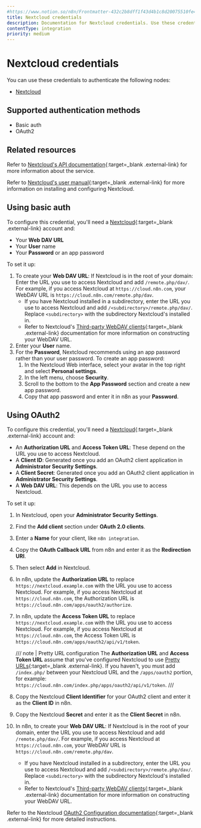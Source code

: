 ```yaml
---
#https://www.notion.so/n8n/Frontmatter-432c2b8dff1f43d4b1c8d20075510fe4
title: Nextcloud credentials
description: Documentation for Nextcloud credentials. Use these credentials to authenticate Nextcloud in n8n, a workflow automation platform.
contentType: integration
priority: medium
---
```


# Nextcloud credentials

You can use these credentials to authenticate the following nodes:

- [Nextcloud](/integrations/builtin/app-nodes/n8n-nodes-base.nextcloud/)

## Supported authentication methods

- Basic auth
- OAuth2

## Related resources

Refer to [Nextcloud's API documentation](https://nextcloud-server.netlify.app/){:target=_blank .external-link} for more information about the service.

Refer to [Nextcloud's user manual](https://docs.nextcloud.com/server/stable/user_manual/en/contents.html){:target=_blank .external-link} for more information on installing and configuring Nextcloud.

## Using basic auth

To configure this credential, you'll need a [Nextcloud](https://nextcloud.com/){:target=_blank .external-link} account and:

- Your **Web DAV URL**
- Your **User** name
- Your **Password** or an app password

To set it up:

1. To create your **Web DAV URL**: If Nextcloud is in the root of your domain: Enter the URL you use to access Nextcloud and add `/remote.php/dav/`. For example, if you access Nextcloud at `https://cloud.n8n.com`, your WebDAV URL is `https://cloud.n8n.com/remote.php/dav`.
    - If you have Nextcloud installed in a subdirectory, enter the URL you use to access Nextcloud and add `/<subdirectory>/remote.php/dav/`. Replace `<subdirectory>` with the subdirectory Nextcloud's installed in.
    - Refer to Nextcloud's [Third-party WebDAV clients](https://docs.nextcloud.com/server/stable/user_manual/en/files/access_webdav.html#third-party-webdav-clients){:target=_blank .external-link} documentation for more information on constructing your WebDAV URL.
2. Enter your **User** name.
3. For the **Password**, Nextcloud recommends using an app password rather than your user password. To create an app password:
    1. In the Nextcloud Web interface, select your avatar in the top right and select **Personal settings**.
    2. In the left menu, choose **Security**.
    3. Scroll to the bottom to the **App Password** section and create a new app password.
    4. Copy that app password and enter it in n8n as your **Password**.

## Using OAuth2

To configure this credential, you'll need a [Nextcloud](https://nextcloud.com/){:target=_blank .external-link} account and:

- An **Authorization URL** and **Access Token URL**: These depend on the URL you use to access Nextcloud.
- A **Client ID**: Generated once you add an OAuth2 client application in **Administrator Security Settings**.
- A **Client Secret**: Generated once you add an OAuth2 client application in **Administrator Security Settings**.
- A **Web DAV URL**: This depends on the URL you use to access Nextcloud.

To set it up:

1. In Nextcloud, open your **Administrator Security Settings**.
2. Find the **Add client** section under **OAuth 2.0 clients**.
3. Enter a **Name** for your client, like `n8n integration`.
4. Copy the **OAuth Callback URL** from n8n and enter it as the **Redirection URI**.
5. Then select **Add** in Nextcloud.
6. In n8n, update the **Authorization URL** to replace `https://nextcloud.example.com` with the URL you use to access Nextcloud. For example, if you access Nextcloud at `https://cloud.n8n.com`, the Authorization URL is `https://cloud.n8n.com/apps/oauth2/authorize`.
7. In n8n, update the **Access Token URL** to replace `https://nextcloud.example.com` with the URL you use to access Nextcloud. For example, if you access Nextcloud at `https://cloud.n8n.com`, the Access Token URL is `https://cloud.n8n.com/apps/oauth2/api/v1/token`.

    /// note | Pretty URL configuration
    The **Authorization URL** and **Access Token URL** assume that you've configured Nextcloud to use [Pretty URLs](https://docs.nextcloud.com/server/latest/admin_manual/installation/source_installation.html#pretty-urls){:target=_blank .external-link}. If you haven't, you must add `/index.php/` between your Nextcloud URL and the `/apps/oauth2` portion, for example: `https://cloud.n8n.com/index.php/apps/oauth2/api/v1/token`.
    ///
    
8. Copy the Nextcloud **Client Identifier** for your OAuth2 client and enter it as the **Client ID** in n8n.
9. Copy the Nextcloud **Secret** and enter it as the **Client Secret** in n8n.
10. In n8n, to create your **Web DAV URL**: If Nextcloud is in the root of your domain, enter the URL you use to access Nextcloud and add `/remote.php/dav/`. For example, if you access Nextcloud at `https://cloud.n8n.com`, your WebDAV URL is `https://cloud.n8n.com/remote.php/dav`.
    - If you have Nextcloud installed in a subdirectory, enter the URL you use to access Nextcloud and add `/<subdirectory>/remote.php/dav/`. Replace `<subdirectory>` with the subdirectory Nextcloud's installed in.
    - Refer to Nextcloud's [Third-party WebDAV clients](https://docs.nextcloud.com/server/stable/user_manual/en/files/access_webdav.html#third-party-webdav-clients){:target=_blank .external-link} documentation for more information on constructing your WebDAV URL.

Refer to the Nextcloud [OAuth2 Configuration documentation](https://docs.nextcloud.com/server/latest/admin_manual/configuration_server/oauth2.html){:target=_blank .external-link} for more detailed instructions.

